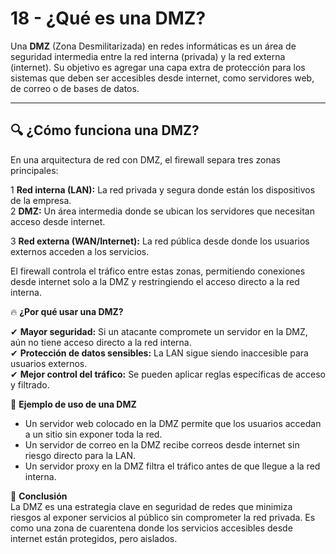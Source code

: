 # 18 - ¿Qué es una DMZ?

Una **DMZ** (Zona Desmilitarizada) en redes informáticas es un área de seguridad intermedia entre la red interna (privada) y la red externa (internet). Su objetivo es agregar una capa extra de protección para los sistemas que deben ser accesibles desde internet, como servidores web, de correo o de bases de datos.

---

## 🔍 ¿Cómo funciona una DMZ?

En una arquitectura de red con DMZ, el firewall separa tres zonas principales:

1 **Red interna (LAN):** La red privada y segura donde están los dispositivos de la empresa.  
2 **DMZ:** Un área intermedia donde se ubican los servidores que necesitan acceso desde internet.

3 **Red externa (WAN/Internet):** La red pública desde donde los usuarios externos acceden a los servicios.

El firewall controla el tráfico entre estas zonas, permitiendo conexiones desde internet solo a la DMZ y restringiendo el acceso directo a la red interna.

🔥 **¿Por qué usar una DMZ?**

✔ **Mayor seguridad:** Si un atacante compromete un servidor en la DMZ, aún no tiene acceso directo a la red interna.  
✔ **Protección de datos sensibles:** La LAN sigue siendo inaccesible para usuarios externos.  
✔ **Mejor control del tráfico:** Se pueden aplicar reglas específicas de acceso y filtrado.

🏢 **Ejemplo de uso de una DMZ**
- Un servidor web colocado en la DMZ permite que los usuarios accedan a un sitio sin exponer toda la red.
- Un servidor de correo en la DMZ recibe correos desde internet sin riesgo directo para la LAN.
- Un servidor proxy en la DMZ filtra el tráfico antes de que llegue a la red interna.

🚨 **Conclusión**  
La DMZ es una estrategia clave en seguridad de redes que minimiza riesgos al exponer servicios al público sin comprometer la red privada. Es como una zona de cuarentena donde los servicios accesibles desde internet están protegidos, pero aislados.
